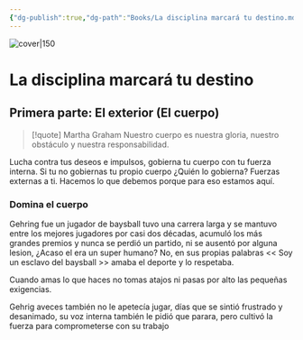 ```yaml
---
{"dg-publish":true,"dg-path":"Books/La disciplina marcará tu destino.md","permalink":"/books/la-disciplina-marcara-tu-destino/","title":"La disciplina marcará tu destino","tags":["booknotes"],"created":"2024-01-10","updated":"2024-02-09T11:13"}
---
```


![cover|150](http://books.google.com/books/content?id=5ix8EAAAQBAJ&printsec=frontcover&img=1&zoom=1&edge=curl&source=gbs_api)
# La disciplina marcará tu destino
## Primera parte: El exterior (El cuerpo)
> [!quote] Martha Graham
> Nuestro cuerpo es nuestra gloria, nuestro obstáculo y nuestra responsabilidad.

Lucha contra tus deseos e impulsos, gobierna tu cuerpo con tu fuerza interna. Si tu no gobiernas tu propio cuerpo ¿Quién lo gobierna? Fuerzas externas a ti. Hacemos lo que debemos porque para eso estamos aquí. 
### Domina el cuerpo
Gehring fue un jugador de baysball tuvo una carrera larga y se mantuvo entre los mejores jugadores por casi dos décadas, acumuló los más grandes premios y nunca se perdió un partido, ni se ausentó por alguna lesion, ¿Acaso el era un super humano? No, en sus propias palabras << Soy un esclavo del baysball >> amaba el deporte y lo respetaba. 

Cuando amas lo que haces no tomas atajos ni pasas por alto las pequeñas exigencias.

Gehrig aveces también no le apetecía jugar, días que se sintió frustrado y desanimado, su voz interna también le pidió que parara, pero cultivó la fuerza para comprometerse con su trabajo